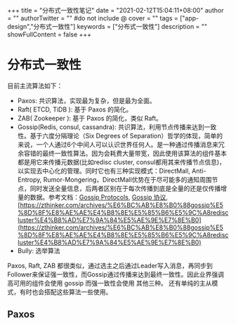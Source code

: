+++
title = "分布式一致性笔记"
date = "2021-02-12T15:04:11+08:00"
author = ""
authorTwitter = "" #do not include @
cover = ""
tags = ["app-design","分布式一致性"]
keywords = ["分布式一致性"]
description = ""
showFullContent = false
+++

# 分布式一致性

目前主流算法如下：
- Paxos: 共识算法，实现最为复杂，但是最为全面。
- Raft( ETCD, TiDB ): 基于 Paxos 的简化。
- ZAB( Zookeeper ): 基于 Paxos 的简化，类似 Raft。
- Gossip(Redis, consul, cassandra): 共识算法，利用节点传播来达到一致性。基于六度分隔理论（Six Degrees of Separation）哲学的体现，简单的来说，一个人通过6个中间人可以认识世界任何人。是一种通过传播消息来冗余容错的最终一致性算法。因为会耗费大量带宽，因此使用该算法的组件基本都是用它来传播元数据(比如redisc cluster, consul都用其来传播节点信息)，以实现去中心化的管理。同时它也有三种实现模式：DirectMall, Anti-Entropy, Rumor-Mongering，DirectMall优势在于尽可能多的通知周围节点，同时发送全量信息，后两者区别在于每次传播到底是全量的还是仅传播增量的数据。参考文档：[Gossip Protocols](http://www.cs.cornell.edu/courses/cs6410/2016fa/slides/19-p2p-gossip.pdf), [Gossip 协议](https://zhuanlan.zhihu.com/p/41228196),[https://zthinker.com/archives/%E6%BC%AB%E8%B0%88gossip%E5%8D%8F%E8%AE%AE%E4%B8%8E%E5%85%B6%E5%9C%A8rediscluster%E4%B8%AD%E7%9A%84%E5%AE%9E%E7%8E%B0](https://zthinker.com/archives/%E6%BC%AB%E8%B0%88gossip%E5%8D%8F%E8%AE%AE%E4%B8%8E%E5%85%B6%E5%9C%A8rediscluster%E4%B8%AD%E7%9A%84%E5%AE%9E%E7%8E%B0)
- Bully: 选举算法

Paxos, Raft, ZAB 都很类似，通过选主之后通过Leader写入消息，再同步到Follower来保证强一致性，而Gossip通过传播来达到最终一致性。因此业界强调高可用的组件会使用 gossip 而强一致性会使用 其他三种。
还有单纯的主从模式，有时也会搭配这些算法一些使用。


## Paxos

